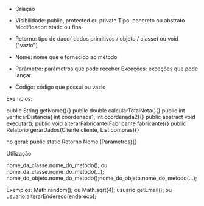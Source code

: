 * Criação

* Visibilidade: public, protected ou private
Tipo: concreto ou abstrato
Modificador: static ou final
* Retorno: tipo de dado( dados primitivos / objeto / classe) ou void ("vazio")
* Nome: nome que é fornecido ao método
* Parâmetro: parâmetros que pode receber
Exceções: exceções que pode lançar
* Código: código que possui ou vazio

Exemplos:

public String getNome(){}
public double calcularTotalNota(){}
public int verificarDistancia( int coordenada1, int coordenada2){}
public abstract void executar();
public void alterarFabricante(Fabricante fabricante){}
public Relatorio gerarDados(Cliente cliente, List<Compra> compras){}

no geral: public static Retorno Nome (Parametros){}

Utilização

nome_da_classe.nome_do_metodo(); ou nome_da_classe.nome_do_metodo(...);
nome_do_objeto.nome_do_metodo();nome_do_objeto.nome_do_metodo(...);

Exemplos:
Math.random(); ou Math.sqrt(4);
usuario.getEmail(); ou usuario.alterarEndereco(endereco);
